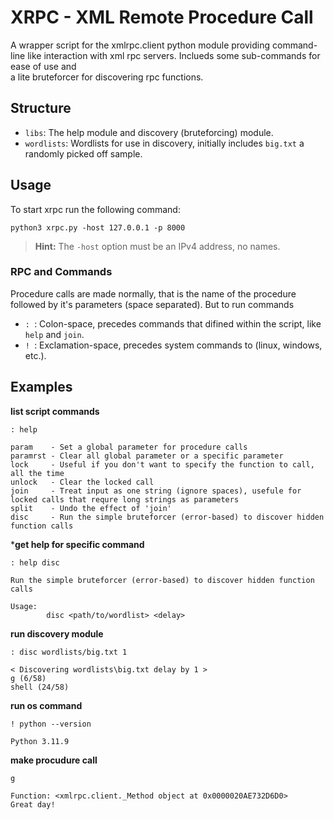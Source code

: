 # XRPC - XML Remote Procedure Call
A wrapper script for the xmlrpc.client python module providing command-line like interaction with xml rpc servers. Inclueds some sub-commands for ease of use and <br>
a lite bruteforcer for discovering rpc functions.

## Structure
- `libs`: The help module and discovery (bruteforcing) module.
- `wordlists`: Wordlists for use in discovery, initially includes `big.txt` a randomly picked off sample.

## Usage
To start xrpc run the following command:
```
python3 xrpc.py -host 127.0.0.1 -p 8000
```

> **Hint:**
> The `-host` option must be an IPv4 address, no names.

### RPC and Commands
Procedure calls are made normally, that is the name of the procedure followed by it's parameters (space separated). But to run commands
- `: `: Colon-space, precedes commands that difined within the script, like `help` and `join`.
- `! `: Exclamation-space, precedes system commands to (linux, windows, etc.).

## Examples
**list script commands**
```
: help
```
```
param    - Set a global parameter for procedure calls
paramrst - Clear all global parameter or a specific parameter
lock     - Useful if you don't want to specify the function to call, all the time
unlock   - Clear the locked call
join     - Treat input as one string (ignore spaces), usefule for locked calls that requre long strings as parameters
split    - Undo the effect of 'join'
disc     - Run the simple bruteforcer (error-based) to discover hidden function calls
```

***get help for specific command**
```
: help disc
```
```
Run the simple bruteforcer (error-based) to discover hidden function calls

Usage:
        disc <path/to/wordlist> <delay>
```

**run discovery module**
```
: disc wordlists/big.txt 1
```
```
< Discovering wordlists\big.txt delay by 1 >
g (6/58)
shell (24/58)
```

**run os command**
```
! python --version
```
```
Python 3.11.9
```

**make procudure call**
```
g
```
```
Function: <xmlrpc.client._Method object at 0x0000020AE732D6D0>
Great day!
```
